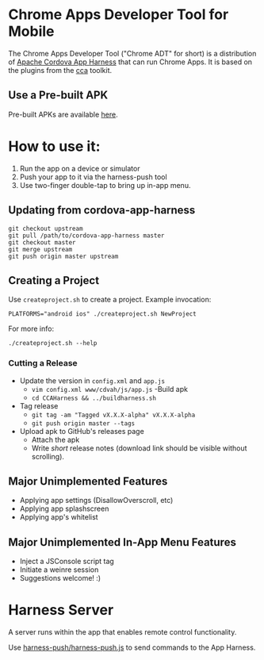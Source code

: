 # Chrome Apps Developer Tool for Mobile

The Chrome Apps Developer Tool ("Chrome ADT" for short) is a distribution of
[Apache Cordova App Harness](https://git-wip-us.apache.org/repos/asf/cordova-app-harness.git)
that can run Chrome Apps. It is based on the plugins from the
[cca](https://github.com/MobileChomeApps/mobile-chrome-apps) toolkit.

## Use a Pre-built APK
Pre-built APKs are available [here](https://github.com/MobileChromeApps/harness/releases).

# How to use it:
1. Run the app on a device or simulator
2. Push your app to it via the harness-push tool
3. Use two-finger double-tap to bring up in-app menu.

## Updating from cordova-app-harness

    git checkout upstream
    git pull /path/to/cordova-app-harness master
    git checkout master
    git merge upstream
    git push origin master upstream

## Creating a Project
Use `createproject.sh` to create a project. Example invocation:

    PLATFORMS="android ios" ./createproject.sh NewProject

For more info:

    ./createproject.sh --help

### Cutting a Release

- Update the version in `config.xml` and `app.js`
  - `vim config.xml www/cdvah/js/app.js`
-Build apk
  - `cd CCAHarness && ../buildharness.sh`
- Tag release
  - `git tag -am "Tagged vX.X.X-alpha" vX.X.X-alpha`
  - `git push origin master --tags`
- Upload apk to GitHub's releases page
  - Attach the apk
  - Write *short* release notes (download link should be visible without scrolling).

## Major Unimplemented Features
* Applying app settings (DisallowOverscroll, etc)
* Applying app splashscreen
* Applying app's whitelist

## Major Unimplemented In-App Menu Features
* Inject a JSConsole script tag
* Initiate a weinre session
* Suggestions welcome! :)

# Harness Server

A server runs within the app that enables remote control functionality.

Use [harness-push/harness-push.js](harness-push/README.md) to send commands to the App Harness.

